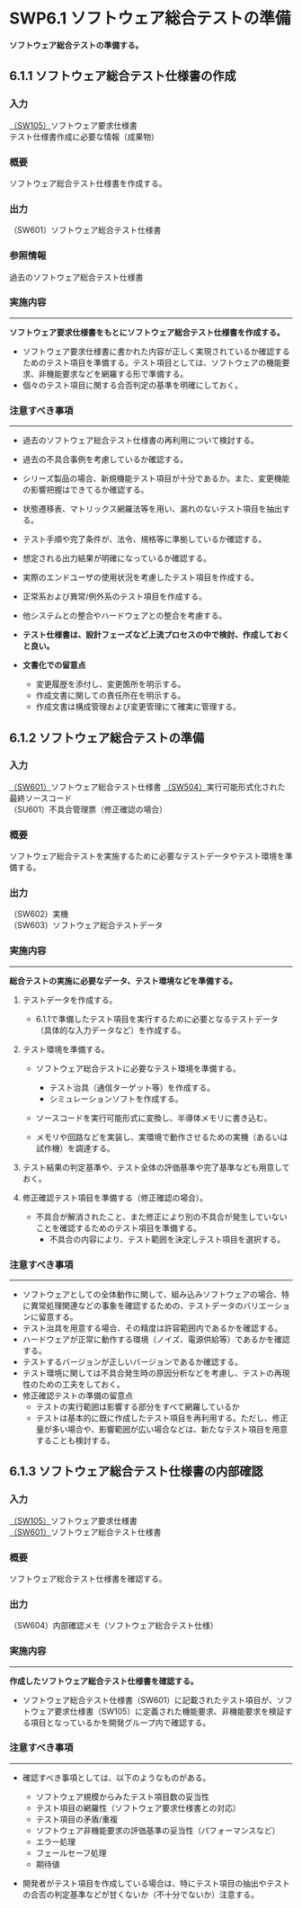 # SWP6.1 ソフトウェア総合テストの準備

**ソフトウェア総合テストの準備する。**

## 6.1.1 ソフトウェア総合テスト仕様書の作成

### 入力

[（SW105）](../SWP1%20ソフトウェア要求定義/SWP1.1%20ソフトウェア要求仕様書の作成.pdf)ソフトウェア要求仕様書  
テスト仕様書作成に必要な情報（成果物）

### 概要

ソフトウェア総合テスト仕様書を作成する。

### 出力

（SW601）ソフトウェア総合テスト仕様書

<a id = "SW601"></a>

### 参照情報

過去のソフトウェア総合テスト仕様書

### 実施内容

---

**ソフトウェア要求仕様書をもとにソフトウェア総合テスト仕様書を作成する。**

* ソフトウェア要求仕様書に書かれた内容が正しく実現されているか確認するためのテスト項目を準備する。テスト項目としては、ソフトウェアの機能要求、非機能要求などを網羅する形で準備する。
* 個々のテスト項目に関する合否判定の基準を明確にしておく。

### 注意すべき事項

---

* 過去のソフトウェア総合テスト仕様書の再利用について検討する。
* 過去の不具合事例を考慮しているか確認する。
* シリーズ製品の場合、新規機能テスト項目が十分であるか。また、変更機能の影響把握はできてるか確認する。
* 状態遷移表、マトリックス網羅法等を用い、漏れのないテスト項目を抽出する。
* テスト手順や完了条件が、法令、規格等に準拠しているか確認する。
* 想定される出力結果が明確になっているか確認する。
* 実際のエンドユーザの使用状況を考慮したテスト項目を作成する。
* 正常系および異常/例外系のテスト項目を作成する。
* 他システムとの整合やハードウェアとの整合を考慮する。

* **テスト仕様書は、設計フェーズなど上流プロセスの中で検討、作成しておくと良い。**

* **文書化での留意点**
  * 変更履歴を添付し、変更箇所を明示する。
  * 作成文書に関しての責任所在を明示する。
  * 作成文書は構成管理および変更管理にて確実に管理する。

<div style="page-break-before:always"></div>

## 6.1.2 ソフトウェア総合テストの準備

### 入力

[（SW601）](#SW601)ソフトウェア総合テスト仕様書
[（SW504）](../SWP5%20ソフトウェア結合テスト/SWP5.2%20ソフトウェア結合テストの実施.md)実行可能形式化された最終ソースコード  
（SU601）不具合管理票（修正確認の場合）

### 概要

ソフトウェア総合テストを実施するために必要なテストデータやテスト環境を準備する。

### 出力

（SW602）実機  
（SW603）ソフトウェア総合テストデータ

<a id = "SW602"></a>
<a id = "SW603"></a>

### 実施内容

---

**総合テストの実施に必要なデータ、テスト環境などを準備する。**

1. テストデータを作成する。
   * 6.1.1で準備したテスト項目を実行するために必要となるテストデータ（具体的な入力データなど）を作成する。

1. テスト環境を準備する。
   * ソフトウェア総合テストに必要なテスト環境を準備する。
     * テスト治具（通信ターゲット等）を作成する。
     * シミュレーションソフトを作成する。

   * ソースコードを実行可能形式に変換し、半導体メモリに書き込む。
   * メモリや回路などを実装し、実環境で動作させるための実機（あるいは試作機）を調達する。

1. テスト結果の判定基準や、テスト全体の評価基準や完了基準なども用意しておく。
1. 修正確認テスト項目を準備する（修正確認の場合）。
   * 不具合が解消されたこと、また修正により別の不具合が発生していないことを確認するためのテスト項目を準備する。
     * 不具合の内容により、テスト範囲を決定しテスト項目を選択する。

### 注意すべき事項

---

* ソフトウェアとしての全体動作に関して、組み込みソフトウェアの場合、特に異常処理関連などの事象を確認するための、テストデータのバリエーションに留意する。
* テスト治具を用意する場合、その精度は許容範囲内であるかを確認する。
* ハードウェアが正常に動作する環境（ノイズ、電源供給等）であるかを確認する。
* テストするバージョンが正しいバージョンであるか確認する。
* テスト環境に関しては不具合発生時の原因分析などを考慮し、テストの再現性のための工夫をしておく。
* 修正確認テストの準備の留意点
  * テストの実行範囲は影響する部分をすべて網羅しているか
  * テストは基本的に既に作成したテスト項目を再利用する。ただし、修正量が多い場合や、影響範囲が広い場合などは、新たなテスト項目を用意することも検討する。

<div style="page-break-before:always"></div>

## 6.1.3 ソフトウェア総合テスト仕様書の内部確認

### 入力

[（SW105）](../SWP1%20ソフトウェア要求定義/SWP1.1%20ソフトウェア要求仕様書の作成.pdf)ソフトウェア要求仕様書  
[（SW601）](#SW601)ソフトウェア総合テスト仕様書

### 概要

ソフトウェア総合テスト仕様書を確認する。

### 出力

（SW604）内部確認メモ（ソフトウェア総合テスト仕様）

### 実施内容

---

**作成したソフトウェア総合テスト仕様書を確認する。**

* ソフトウェア総合テスト仕様書（SW601）に記載されたテスト項目が、ソフトウェア要求仕様書（SW105）に定義された機能要求、非機能要求を検証する項目となっているかを開発グループ内で確認する。

### 注意すべき事項

---

* 確認すべき事項としては、以下のようなものがある。
  * ソフトウェア規模からみたテスト項目数の妥当性
  * テスト項目の網羅性（ソフトウェア要求仕様書との対応）
  * テスト項目の矛盾/重複
  * ソフトウェア非機能要求の評価基準の妥当性（パフォーマンスなど）
  * エラー処理
  * フェールセーフ処理
  * 期待値

* 開発者がテスト項目を作成している場合は、特にテスト項目の抽出やテストの合否の判定基準などが甘くないか（不十分でないか）注意する。
